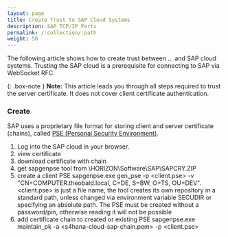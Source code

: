 ```yaml
---
layout: page
title: Create Trust to SAP Cloud Systems
description: SAP TCP/IP Ports
permalink: /:collection/:path
weight: 50
---
```


The following article shows how to create trust between ... and SAP cloud systems.
Trusting the SAP cloud is a prerequisite for connecting to SAP via WebSocket RFC. 

{: .box-note }
**Note:** This article leads you through all steps required to trust the server certificate. It does not cover client certificate authentication.


### Create 

SAP uses a proprietary file format for storing client and server certificate (chains), called [PSE (Personal Security Environment)](https://help.sap.com/saphelp_nw73/helpdata/en/4c/61a6c6364012f3e10000000a15822b/frameset.htm). 

1. Log into the SAP cloud in your browser.
2. view certificate
3. download certificate with chain
4. get sapgenpse tool from \\HORIZON\Software\SAP\SAPCRY.ZIP
5. create a client PSE sapgenpse.exe gen_pse -p <client.pse> -v "CN=COMPUTER.theobald.local, C=DE, S=BW, O=TS, OU=DEV". <client.pse> is just a file name, the tool creates its own repository in a standard path, unless changed via environment variable SECUDIR or specifying an absolute path. The PSE must be created without a password/pin, otherwise reading it will not be possible
6. add certificate chain to created or existing PSE sapgenpse.exe maintain_pk -a <s4hana-cloud-sap-chain.pem> -p <client.pse>


<!---

Using in Xtract Universal
Because Xtract Universal is running as the local SYSTEM user, specify the absolute path to the PSE file, e.g.: C:\Users\<USER>\AppData\Local\sec\client.pse.

Instead of using the default User field used for all other SAP systems, cloud systems require the usage of the Alias user field. Do not specify a User.

your comment goes here
-->